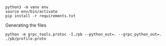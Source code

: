 ```
python3 -m venv env
source env/bin/activate
pip install -r requirements.txt
```

Generating the files
```
python -m grpc_tools.protoc -I./pb --python_out=. --grpc_python_out=. ./pb/profile.proto
```
